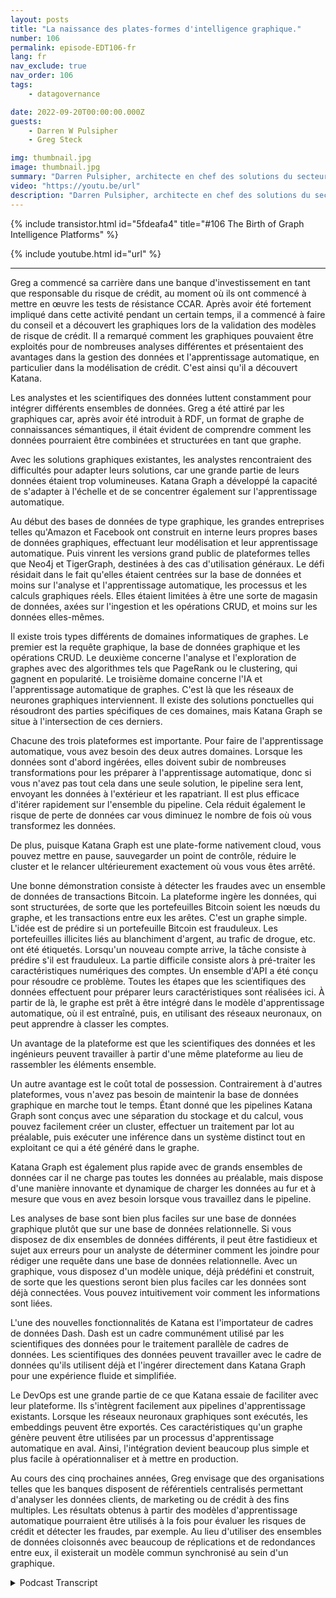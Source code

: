 ```yaml
---
layout: posts
title: "La naissance des plates-formes d'intelligence graphique."
number: 106
permalink: episode-EDT106-fr
lang: fr
nav_exclude: true
nav_order: 106
tags:
    - datagovernance

date: 2022-09-20T00:00:00.000Z
guests:
    - Darren W Pulsipher
    - Greg Steck

img: thumbnail.jpg
image: thumbnail.jpg
summary: "Darren Pulsipher, architecte en chef des solutions du secteur public chez Intel, et Greg Steck, directeur principal des solutions sectorielles chez Katana Graph, discutent des avantages de la plateforme d'intelligence graphique de Katana."
video: "https://youtu.be/url"
description: "Darren Pulsipher, architecte en chef des solutions du secteur public chez Intel, et Greg Steck, directeur principal des solutions sectorielles chez Katana Graph, discutent des avantages de la plateforme d'intelligence graphique de Katana."
---
```


<div>
{% include transistor.html id="5fdeafa4" title="#106 The Birth of Graph Intelligence Platforms" %}

{% include youtube.html id="url" %}
</div>

---

Greg a commencé sa carrière dans une banque d'investissement en tant que responsable du risque de crédit, au moment où ils ont commencé à mettre en œuvre les tests de résistance CCAR. Après avoir été fortement impliqué dans cette activité pendant un certain temps, il a commencé à faire du conseil et a découvert les graphiques lors de la validation des modèles de risque de crédit. Il a remarqué comment les graphiques pouvaient être exploités pour de nombreuses analyses différentes et présentaient des avantages dans la gestion des données et l'apprentissage automatique, en particulier dans la modélisation de crédit. C'est ainsi qu'il a découvert Katana.

Les analystes et les scientifiques des données luttent constamment pour intégrer différents ensembles de données. Greg a été attiré par les graphiques car, après avoir été introduit à RDF, un format de graphe de connaissances sémantiques, il était évident de comprendre comment les données pourraient être combinées et structurées en tant que graphe.

Avec les solutions graphiques existantes, les analystes rencontraient des difficultés pour adapter leurs solutions, car une grande partie de leurs données étaient trop volumineuses. Katana Graph a développé la capacité de s'adapter à l'échelle et de se concentrer également sur l'apprentissage automatique.

Au début des bases de données de type graphique, les grandes entreprises telles qu'Amazon et Facebook ont construit en interne leurs propres bases de données graphiques, effectuant leur modélisation et leur apprentissage automatique. Puis vinrent les versions grand public de plateformes telles que Neo4j et TigerGraph, destinées à des cas d'utilisation généraux. Le défi résidait dans le fait qu'elles étaient centrées sur la base de données et moins sur l'analyse et l'apprentissage automatique, les processus et les calculs graphiques réels. Elles étaient limitées à être une sorte de magasin de données, axées sur l'ingestion et les opérations CRUD, et moins sur les données elles-mêmes.

Il existe trois types différents de domaines informatiques de graphes. Le premier est la requête graphique, la base de données graphique et les opérations CRUD. Le deuxième concerne l'analyse et l'exploration de graphes avec des algorithmes tels que PageRank ou le clustering, qui gagnent en popularité. Le troisième domaine concerne l'IA et l'apprentissage automatique de graphes. C'est là que les réseaux de neurones graphiques interviennent. Il existe des solutions ponctuelles qui résoudront des parties spécifiques de ces domaines, mais Katana Graph se situe à l'intersection de ces derniers.

Chacune des trois plateformes est importante. Pour faire de l'apprentissage automatique, vous avez besoin des deux autres domaines. Lorsque les données sont d'abord ingérées, elles doivent subir de nombreuses transformations pour les préparer à l'apprentissage automatique, donc si vous n'avez pas tout cela dans une seule solution, le pipeline sera lent, envoyant les données à l'extérieur et les rapatriant. Il est plus efficace d'itérer rapidement sur l'ensemble du pipeline. Cela réduit également le risque de perte de données car vous diminuez le nombre de fois où vous transformez les données.

De plus, puisque Katana Graph est une plate-forme nativement cloud, vous pouvez mettre en pause, sauvegarder un point de contrôle, réduire le cluster et le relancer ultérieurement exactement où vous vous êtes arrêté.

Une bonne démonstration consiste à détecter les fraudes avec un ensemble de données de transactions Bitcoin. La plateforme ingère les données, qui sont structurées, de sorte que les portefeuilles Bitcoin soient les nœuds du graphe, et les transactions entre eux les arêtes. C'est un graphe simple. L'idée est de prédire si un portefeuille Bitcoin est frauduleux. Les portefeuilles illicites liés au blanchiment d'argent, au trafic de drogue, etc. ont été étiquetés. Lorsqu'un nouveau compte arrive, la tâche consiste à prédire s'il est frauduleux. La partie difficile consiste alors à pré-traiter les caractéristiques numériques des comptes. Un ensemble d'API a été conçu pour résoudre ce problème. Toutes les étapes que les scientifiques des données effectuent pour préparer leurs caractéristiques sont réalisées ici. À partir de là, le graphe est prêt à être intégré dans le modèle d'apprentissage automatique, où il est entraîné, puis, en utilisant des réseaux neuronaux, on peut apprendre à classer les comptes.

Un avantage de la plateforme est que les scientifiques des données et les ingénieurs peuvent travailler à partir d'une même plateforme au lieu de rassembler les éléments ensemble.

Un autre avantage est le coût total de possession. Contrairement à d'autres plateformes, vous n'avez pas besoin de maintenir la base de données graphique en marche tout le temps. Étant donné que les pipelines Katana Graph sont conçus avec une séparation du stockage et du calcul, vous pouvez facilement créer un cluster, effectuer un traitement par lot au préalable, puis exécuter une inférence dans un système distinct tout en exploitant ce qui a été généré dans le graphe.

Katana Graph est également plus rapide avec de grands ensembles de données car il ne charge pas toutes les données au préalable, mais dispose d'une manière innovante et dynamique de charger les données au fur et à mesure que vous en avez besoin lorsque vous travaillez dans le pipeline.

Les analyses de base sont bien plus faciles sur une base de données graphique plutôt que sur une base de données relationnelle. Si vous disposez de dix ensembles de données différents, il peut être fastidieux et sujet aux erreurs pour un analyste de déterminer comment les joindre pour rédiger une requête dans une base de données relationnelle. Avec un graphique, vous disposez d'un modèle unique, déjà prédéfini et construit, de sorte que les questions seront bien plus faciles car les données sont déjà connectées. Vous pouvez intuitivement voir comment les informations sont liées.

L'une des nouvelles fonctionnalités de Katana est l'importateur de cadres de données Dash. Dash est un cadre communément utilisé par les scientifiques des données pour le traitement parallèle de cadres de données. Les scientifiques des données peuvent travailler avec le cadre de données qu'ils utilisent déjà et l'ingérer directement dans Katana Graph pour une expérience fluide et simplifiée.

Le DevOps est une grande partie de ce que Katana essaie de faciliter avec leur plateforme. Ils s'intègrent facilement aux pipelines d'apprentissage existants. Lorsque les réseaux neuronaux graphiques sont exécutés, les embeddings peuvent être exportés. Ces caractéristiques qu'un graphe génère peuvent être utilisées par un processus d'apprentissage automatique en aval. Ainsi, l'intégration devient beaucoup plus simple et plus facile à opérationnaliser et à mettre en production.

Au cours des cinq prochaines années, Greg envisage que des organisations telles que les banques disposent de référentiels centralisés permettant d'analyser les données clients, de marketing ou de crédit à des fins multiples. Les résultats obtenus à partir des modèles d'apprentissage automatique pourraient être utilisés à la fois pour évaluer les risques de crédit et détecter les fraudes, par exemple. Au lieu d'utiliser des ensembles de données cloisonnés avec beaucoup de réplications et de redondances entre eux, il existerait un modèle commun synchronisé au sein d'un graphique.



<details>
<summary> Podcast Transcript </summary>

<p></p>

</details>
